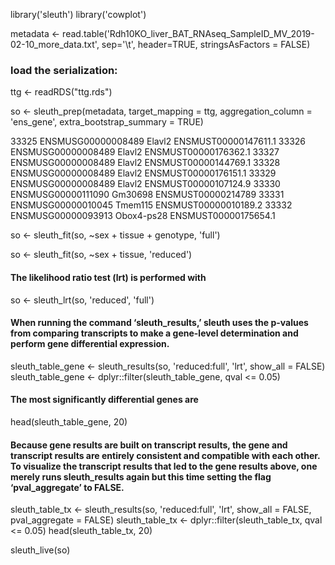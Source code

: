 library('sleuth')
library('cowplot')

metadata <- read.table('Rdh10KO_liver_BAT_RNAseq_SampleID_MV_2019-02-10_more_data.txt', sep='\t', header=TRUE, stringsAsFactors = FALSE)

### load the serialization:
ttg <- readRDS("ttg.rds")

so <- sleuth_prep(metadata, target_mapping = ttg,
  aggregation_column = 'ens_gene', extra_bootstrap_summary = TRUE)

33325  ENSMUSG00000008489           Elavl2  ENSMUST00000147611.1
33326  ENSMUSG00000008489           Elavl2  ENSMUST00000176362.1
33327  ENSMUSG00000008489           Elavl2  ENSMUST00000144769.1
33328  ENSMUSG00000008489           Elavl2  ENSMUST00000176151.1
33329  ENSMUSG00000008489           Elavl2  ENSMUST00000107124.9
33330  ENSMUSG00000111090          Gm30698    ENSMUST00000214789
33331  ENSMUSG00000010045          Tmem115  ENSMUST00000010189.2
33332  ENSMUSG00000093913       Obox4-ps28  ENSMUST00000175654.1


so <- sleuth_fit(so, ~sex + tissue + genotype, 'full')

so <- sleuth_fit(so, ~sex + tissue, 'reduced')

#### The likelihood ratio test (lrt) is performed with
so <- sleuth_lrt(so, 'reduced', 'full')

#### When running the command ‘sleuth_results,’ sleuth uses the p-values from comparing transcripts to make a gene-level determination and perform gene differential expression.

sleuth_table_gene <- sleuth_results(so, 'reduced:full', 'lrt', show_all = FALSE)
sleuth_table_gene <- dplyr::filter(sleuth_table_gene, qval <= 0.05)

#### The most significantly differential genes are
head(sleuth_table_gene, 20)


#### Because gene results are built on transcript results, the gene and transcript results are entirely consistent and compatible with each other. To visualize the transcript results that led to the gene results above, one merely runs sleuth_results again but this time setting the flag ‘pval_aggregate’ to FALSE.
sleuth_table_tx <- sleuth_results(so, 'reduced:full', 'lrt', show_all = FALSE, pval_aggregate = FALSE)
sleuth_table_tx <- dplyr::filter(sleuth_table_tx, qval <= 0.05)
head(sleuth_table_tx, 20)

sleuth_live(so)

